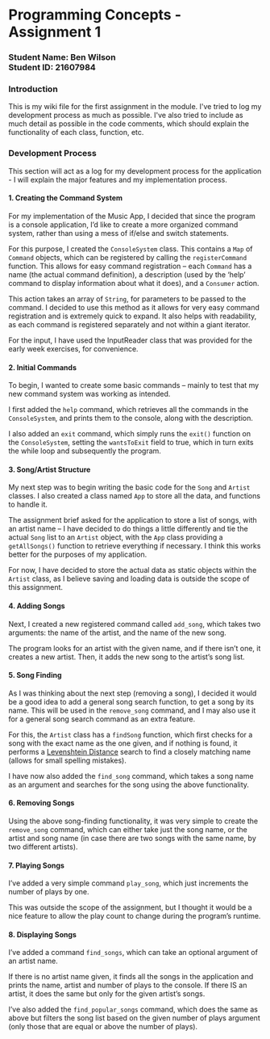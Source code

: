 # Programming Concepts - Assignment 1
### Student Name: Ben Wilson <br/>Student ID: 21607984

### Introduction
This is my wiki file for the first assignment in the module. I've tried to log my development process as much as 
possible. I've also tried to include as much detail as possible in the code comments, which should explain the
functionality of each class, function, etc.

### Development Process
This section will act as a log for my development process for the application - I will explain the major features and my implementation process.

#### 1.	Creating the Command System
For my implementation of the Music App, I decided that since the program is a console application, 
I’d like to create a more organized command system, rather than using a mess of if/else and switch 
statements.

For this purpose, I created the `ConsoleSystem` class. This contains a `Map` of `Command` objects, 
which can be registered by calling the `registerCommand` function. This allows for easy command 
registration – each `Command` has a name (the actual command definition), a description 
(used by the ‘help’ command to display information about what it does), and a `Consumer` action.

This action takes an array of `String`, for parameters to be passed to the command.
I decided to use this method as it allows for very easy command registration and is extremely quick to 
expand. It also helps with readability, as each command is registered separately and not within a giant 
iterator.

For the input, I have used the InputReader class that was provided for the early week exercises, 
for convenience.

#### 2.	Initial Commands
To begin, I wanted to create some basic commands – mainly to test that my new command system was working
as intended.

I first added the `help` command, which retrieves all the commands in the `ConsoleSystem`, 
and prints them to the console, along with the description.

I also added an `exit` command, which simply runs the `exit()` function on the `ConsoleSystem`, setting 
the `wantsToExit` field to true, which in turn exits the while loop and subsequently the program.

#### 3.	Song/Artist Structure
My next step was to begin writing the basic code for the `Song` and `Artist` classes. I also created a 
class named `App` to store all the data, and functions to handle it.

The assignment brief asked for the application to store a list of songs, with an artist name – I have 
decided to do things a little differently and tie the actual `Song` list to an `Artist` object, with the 
`App` class providing a `getAllSongs()` function to retrieve everything if necessary. I think this works 
better for the purposes of my application.

For now, I have decided to store the actual data as static objects within the `Artist` class, as I believe
saving and loading data is outside the scope of this assignment.

#### 4.	Adding Songs
Next, I created a new registered command called `add_song`, which takes two arguments: the name of
the artist, and the name of the new song.

The program looks for an artist with the given name, and if there isn’t one, it creates a new artist. 
Then, it adds the new song to the artist’s song list.

#### 5.	Song Finding
As I was thinking about the next step (removing a song), I decided it would be a good idea to 
add a general song search function, to get a song by its name. This will be used in the 
`remove_song` command, and I may also use it for a general song search command as an extra feature.

For this, the `Artist` class has a `findSong` function, which first checks for a song with the exact 
name as the one given, and if nothing is found, it performs a 
[Levenshtein Distance](https://en.wikipedia.org/wiki/Levenshtein_distance) search to find a 
closely matching name (allows for small spelling mistakes).

I have now also added the `find_song` command, which takes a song name as an argument and 
searches for the song using the above functionality.

#### 6.	Removing Songs
Using the above song-finding functionality, it was very simple to create the `remove_song` command, 
which can either take just the song name, or the artist and song name (in case there are two 
songs with the same name, by two different artists).

#### 7. Playing Songs
I’ve added a very simple command `play_song`, which just increments the number of plays by one.

This was outside the scope of the assignment, but I thought it would be a nice feature to allow the
play count to change during the program’s runtime.

#### 8.	Displaying Songs
I’ve added a command `find_songs`, which can take an optional argument of an artist name.

If there is no artist name given, it finds all the songs in the application and prints the name, 
artist and number of plays to the console. If there IS an artist, it does the same but only for the
given artist’s songs.

I’ve also added the `find_popular_songs` command, which does the same as above but filters the 
song list based on the given number of plays argument (only those that are equal or above the number 
of plays).
